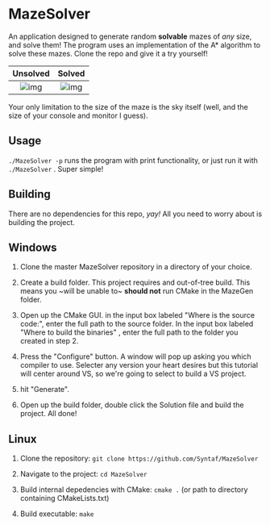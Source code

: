 MazeSolver
==========

An application designed to generate random **solvable** mazes of *any* size, and solve them! The program uses an implementation of the A* algorithm to solve these mazes. Clone the repo and give it a try yourself!

Unsolved | Solved
:-------:|:------:
![img](http://i.imgur.com/AxVHDz5.png) | ![img](http://i.imgur.com/9ydpJcD.png)

Your only limitation to the size of the maze is the sky itself (well, and the size of your console and monitor I guess). 

Usage
------
`./MazeSolver -p` runs the program with print functionality, or just run it with `./MazeSolver` . Super simple!

Building
----------------------------------------------------
There are no dependencies for this repo, *yay!* All you need to worry about is building the project.

Windows
---------
1. Clone the master MazeSolver repository in a directory of your choice.

2. Create a build folder. This project requires and out-of-tree build. This means you ~will be unable to~ **should not** run CMake in the MazeGen folder.

3. Open up the CMake GUI. in the input box labeled "Where is the source code:", enter the full path to the source folder. In the input box labeled "Where to build the binaries" , enter the full path to the folder you created in step 2.

4. Press the "Configure" button. A window will pop up asking you which compiler to use. Selecter any version your heart desires but this tutorial will center around VS, so we're going to select to build a VS project. 

5. hit "Generate".

6. Open up the build folder, double click the Solution file and build the project. All done!

Linux
---------
1. Clone the repository: `git clone https://github.com/Syntaf/MazeSolver`

2. Navigate to the project: `cd MazeSolver`  

3. Build internal depedencies with CMake: `cmake .` (or path to directory containing CMakeLists.txt)  

4. Build executable: `make`
